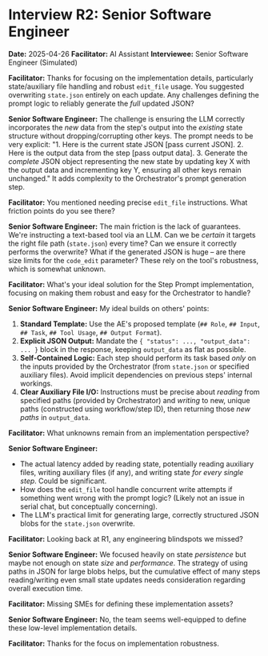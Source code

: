 # Interview R2: Senior Software Engineer

**Date:** 2025-04-26
**Facilitator:** AI Assistant
**Interviewee:** Senior Software Engineer (Simulated)

**Facilitator:** Thanks for focusing on the implementation details, particularly state/auxiliary file handling and robust `edit_file` usage. You suggested overwriting `state.json` entirely on each update. Any challenges defining the prompt logic to reliably generate the *full* updated JSON?

**Senior Software Engineer:** The challenge is ensuring the LLM correctly incorporates the *new* data from the step's output into the *existing* state structure without dropping/corrupting other keys. The prompt needs to be very explicit: "1. Here is the current state JSON [pass current JSON]. 2. Here is the output data from the step [pass output data]. 3. Generate the *complete* JSON object representing the new state by updating key X with the output data and incrementing key Y, ensuring all other keys remain unchanged." It adds complexity to the Orchestrator's prompt generation step.

**Facilitator:** You mentioned needing precise `edit_file` instructions. What friction points do you see there?

**Senior Software Engineer:** The main friction is the lack of guarantees. We're instructing a text-based tool via an LLM. Can we be *certain* it targets the right file path (`state.json`) every time? Can we ensure it correctly performs the overwrite? What if the generated JSON is huge – are there size limits for the `code_edit` parameter? These rely on the tool's robustness, which is somewhat unknown.

**Facilitator:** What's your ideal solution for the Step Prompt implementation, focusing on making them robust and easy for the Orchestrator to handle?

**Senior Software Engineer:** My ideal builds on others' points:
1.  **Standard Template:** Use the AE's proposed template (`## Role`, `## Input`, `## Task`, `## Tool Usage`, `## Output Format`).
2.  **Explicit JSON Output:** Mandate the `{ "status": ..., "output_data": ... }` block in the response, keeping `output_data` as flat as possible.
3.  **Self-Contained Logic:** Each step should perform its task based *only* on the inputs provided by the Orchestrator (from `state.json` or specified auxiliary files). Avoid implicit dependencies on previous steps' internal workings.
4.  **Clear Auxiliary File I/O:** Instructions must be precise about *reading* from specified paths (provided by Orchestrator) and *writing* to new, unique paths (constructed using workflow/step ID), then returning those *new paths* in `output_data`.

**Facilitator:** What unknowns remain from an implementation perspective?

**Senior Software Engineer:**
*   The actual latency added by reading state, potentially reading auxiliary files, writing auxiliary files (if any), and writing state *for every single step*. Could be significant.
*   How does the `edit_file` tool handle concurrent write attempts if something went wrong with the prompt logic? (Likely not an issue in serial chat, but conceptually concerning).
*   The LLM's practical limit for generating large, correctly structured JSON blobs for the `state.json` overwrite.

**Facilitator:** Looking back at R1, any engineering blindspots we missed?

**Senior Software Engineer:** We focused heavily on state *persistence* but maybe not enough on state *size* and *performance*. The strategy of using paths in JSON for large blobs helps, but the cumulative effect of many steps reading/writing even small state updates needs consideration regarding overall execution time.

**Facilitator:** Missing SMEs for defining these implementation assets?

**Senior Software Engineer:** No, the team seems well-equipped to define these low-level implementation details.

**Facilitator:** Thanks for the focus on implementation robustness. 